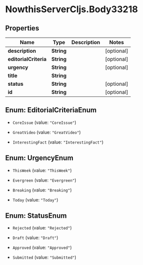 # NowthisServerCljs.Body33218

## Properties
Name | Type | Description | Notes
------------ | ------------- | ------------- | -------------
**description** | **String** |  | [optional] 
**editorialCriteria** | **String** |  | [optional] 
**urgency** | **String** |  | [optional] 
**title** | **String** |  | 
**status** | **String** |  | [optional] 
**id** | **String** |  | [optional] 


<a name="EditorialCriteriaEnum"></a>
## Enum: EditorialCriteriaEnum


* `CoreIssue` (value: `"CoreIssue"`)

* `GreatVideo` (value: `"GreatVideo"`)

* `InterestingFact` (value: `"InterestingFact"`)




<a name="UrgencyEnum"></a>
## Enum: UrgencyEnum


* `ThisWeek` (value: `"ThisWeek"`)

* `Evergreen` (value: `"Evergreen"`)

* `Breaking` (value: `"Breaking"`)

* `Today` (value: `"Today"`)




<a name="StatusEnum"></a>
## Enum: StatusEnum


* `Rejected` (value: `"Rejected"`)

* `Draft` (value: `"Draft"`)

* `Approved` (value: `"Approved"`)

* `Submitted` (value: `"Submitted"`)




